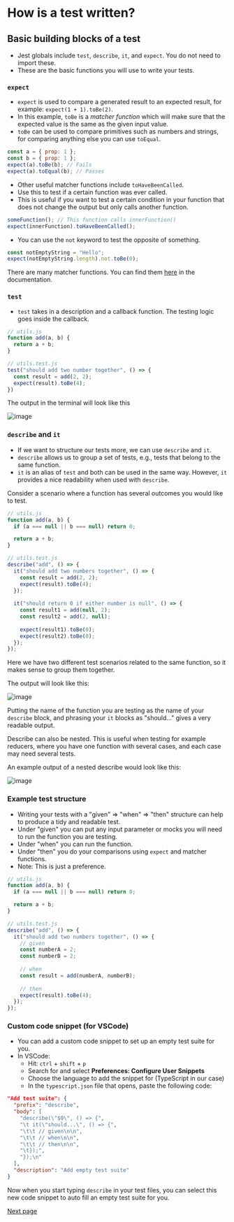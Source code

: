 # How is a test written? #

## Basic building blocks of a test

- Jest globals include `test`, `describe`, `it`, and `expect`. You do not need to import these.
- These are the basic functions you will use to write your tests.

### `expect`
- `expect` is used to compare a generated result to an expected result, for example: `expect(1 + 1).toBe(2)`.
- In this example, `toBe` is a _matcher function_ which will make sure that the expected value is the same as the given input value.
- `toBe` can be used to compare primitives such as numbers and strings, for comparing anything else you can use `toEqual`.


```javascript
const a = { prop: 1 };
const b = { prop: 1 };
expect(a).toBe(b); // Fails
expect(a).toEqual(b); // Passes
```

- Other useful matcher functions include `toHaveBeenCalled`.
- Use this to test if a certain function was ever called.
- This is useful if you want to test a certain condition in your function that does not change the output but only calls another function.

```javascript
someFunction(); // This function calls innerFunction() 
expect(innerFunction).toHaveBeenCalled();
```

- You can use the `not` keyword to test the opposite of something.

```javascript
const notEmptyString = "Hello";
expect(notEmptyString.length).not.toBe(0);
```

There are many matcher functions. You can find them [here](https://jestjs.io/docs/expect) in the documentation.

### `test`
- `test` takes in a description and a callback function. The testing logic goes inside the callback.

```javascript
// utils.js
function add(a, b) {
  return a + b;
}

// utils.test.js
test("should add two number together", () => {
  const result = add(2, 2);
  expect(result).toBe(4);
})
```
The output in the terminal will look like this

![image](https://user-images.githubusercontent.com/25080049/194770619-2321ab03-921f-4d30-b53b-ece39bb5db28.png)

### `describe` and `it`

- If we want to structure our tests more, we can use `describe` and `it`.
- `describe` allows us to group a set of tests, e.g., tests that belong to the same function.
- `it` is an alias of `test` and both can be used in the same way. However, `it` provides a nice readability when used with `describe`.

Consider a scenario where a function has several outcomes you would like to test.

```javascript
// utils.js
function add(a, b) {
  if (a === null || b === null) return 0;

  return a + b;
}

// utils.test.js
describe("add", () => {
  it("should add two numbers together", () => {
    const result = add(2, 2);
    expect(result).toBe(4);
  });
  
  it("should return 0 if either number is null", () => {
    const result1 = add(null, 2);
    const result2 = add(2, null);
    
    expect(result1).toBe(0);
    expect(result2).toBe(0);
  });
});
```

Here we have two different test scenarios related to the same function, so it makes sense to group them together.

The output will look like this:

![image](https://user-images.githubusercontent.com/25080049/194773004-2845a6d3-5132-4edf-a93a-4e9d652d723e.png)

Putting the name of the function you are testing as the name of your `describe` block, and phrasing your `it` blocks as "should..." gives a very readable output.

Describe can also be nested. This is useful when testing for example reducers, where you have one function with several cases, and each case may need several tests.

An example output of a nested describe would look like this:

![image](https://user-images.githubusercontent.com/25080049/194771725-94451dad-44ae-46f1-9869-4d224a838c65.png)


### Example test structure

- Writing your tests with a "given" => "when" => "then" structure can help to produce a tidy and readable test. 
- Under "given" you can put any input parameter or mocks you will need to run the function you are testing.
- Under "when" you can run the function.
- Under "then" you do your comparisons using `expect` and matcher functions.
- Note: This is just a preference.

```javascript
// utils.js
function add(a, b) {
  if (a === null || b === null) return 0;

  return a + b;
}

// utils.test.js
describe("add", () => {
  it("should add two numbers together", () => {
    // given
    const numberA = 2;
    const numberB = 2;
    
    // when
    const result = add(numberA, numberB);
    
    // then
    expect(result).toBe(4);
  });
});
```

### Custom code snippet (for VSCode)

- You can add a custom code snippet to set up an empty test suite for you.
- In VSCode:
  - Hit: `ctrl` + `shift` + `p`
  - Search for and select **Preferences: Configure User Snippets**
  - Choose the language to add the snippet for (TypeScript in our case)
  - In the `typescript.json` file that opens, paste the following code:


```json
"Add test suite": {
  "prefix": "describe",
  "body": [
    "describe(\"$0\", () => {",
    "\t it(\"should...\", () => {",
    "\t\t // given\n\n",
    "\t\t // when\n\n",
    "\t\t // then\n\n",
    "\t});",
    "});\n"
  ],
  "description": "Add empty test suite"
}
```

Now when you start typing `describe` in your test files, you can select this new code snippet to auto fill an empty test suite for you.

[Next page](mocksAndSpies.md)
